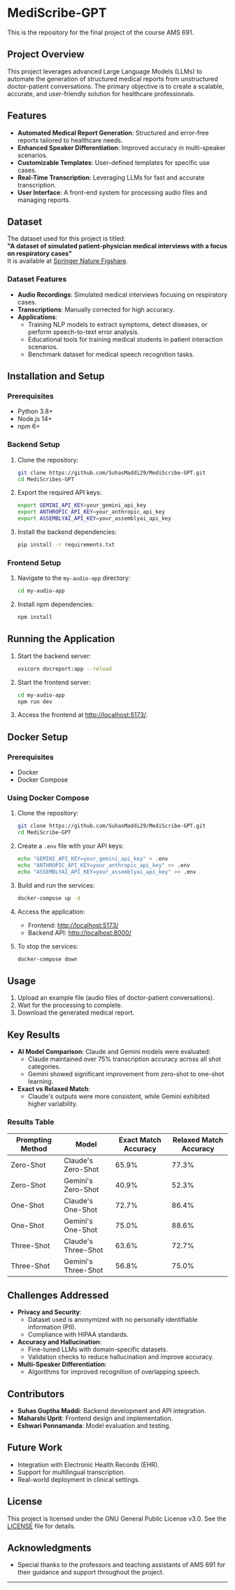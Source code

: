 # MediScribe-GPT

This is the repository for the final project of the course AMS 691.

## Project Overview
This project leverages advanced Large Language Models (LLMs) to automate the generation of structured medical reports from unstructured doctor-patient conversations. The primary objective is to create a scalable, accurate, and user-friendly solution for healthcare professionals.

## Features
- **Automated Medical Report Generation**: Structured and error-free reports tailored to healthcare needs.
- **Enhanced Speaker Differentiation**: Improved accuracy in multi-speaker scenarios.
- **Customizable Templates**: User-defined templates for specific use cases.
- **Real-Time Transcription**: Leveraging LLMs for fast and accurate transcription.
- **User Interface**: A front-end system for processing audio files and managing reports.

## Dataset
The dataset used for this project is titled:  
**"A dataset of simulated patient-physician medical interviews with a focus on respiratory cases"**  
It is available at [Springer Nature Figshare](https://springernature.figshare.com/collections/A_dataset_of_simulated_patient-physician_medical_interviews_with_a_focus_on_respiratory_cases/5545842/1).

### Dataset Features
- **Audio Recordings**: Simulated medical interviews focusing on respiratory cases.
- **Transcriptions**: Manually corrected for high accuracy.
- **Applications**:
  - Training NLP models to extract symptoms, detect diseases, or perform speech-to-text error analysis.
  - Educational tools for training medical students in patient interaction scenarios.
  - Benchmark dataset for medical speech recognition tasks.

## Installation and Setup
### Prerequisites
- Python 3.8+
- Node.js 14+
- npm 6+

### Backend Setup
1. Clone the repository:
    ```bash
    git clone https://github.com/SuhasMaddi29/MediScribe-GPT.git
    cd MediScribes-GPT
    ```
2. Export the required API keys:
    ```bash
    export GEMINI_API_KEY=your_gemini_api_key
    export ANTHROPIC_API_KEY=your_anthropic_api_key
    export ASSEMBLYAI_API_KEY=your_assemblyai_api_key
    ```
3. Install the backend dependencies:
    ```bash
    pip install -r requirements.txt
    ```

### Frontend Setup
1. Navigate to the `my-audio-app` directory:
    ```bash
    cd my-audio-app
    ```
2. Install npm dependencies:
    ```bash
    npm install
    ```

## Running the Application
1. Start the backend server:
    ```bash
    uvicorn docreport:app --reload
    ```
2. Start the frontend server:
    ```bash
    cd my-audio-app
    npm run dev
    ```
3. Access the frontend at [http://localhost:5173/](http://localhost:5173/).

## Docker Setup

### Prerequisites
- Docker
- Docker Compose

### Using Docker Compose
1. Clone the repository:
    ```bash
    git clone https://github.com/SuhasMaddi29/MediScribe-GPT.git
    cd MediScribe-GPT
    ```

2. Create a `.env` file with your API keys:
    ```bash
    echo "GEMINI_API_KEY=your_gemini_api_key" > .env
    echo "ANTHROPIC_API_KEY=your_anthropic_api_key" >> .env
    echo "ASSEMBLYAI_API_KEY=your_assemblyai_api_key" >> .env
    ```

3. Build and run the services:
    ```bash
    docker-compose up -d
    ```

4. Access the application:
   - Frontend: [http://localhost:5173/](http://localhost:5173/)
   - Backend API: [http://localhost:8000/](http://localhost:8000/)

5. To stop the services:
    ```bash
    docker-compose down
    ```

## Usage
1. Upload an example file (audio files of doctor-patient conversations).
2. Wait for the processing to complete.
3. Download the generated medical report.

## Key Results
- **AI Model Comparison**: Claude and Gemini models were evaluated:
    - Claude maintained over 75% transcription accuracy across all shot categories.
    - Gemini showed significant improvement from zero-shot to one-shot learning.
- **Exact vs Relaxed Match**:
    - Claude's outputs were more consistent, while Gemini exhibited higher variability.

### Results Table
| Prompting Method | Model                | Exact Match Accuracy | Relaxed Match Accuracy |
|-------------------|----------------------|-----------------------|-------------------------|
| Zero-Shot         | Claude's Zero-Shot  | 65.9%                | 77.3%                  |
| Zero-Shot         | Gemini's Zero-Shot  | 40.9%                | 52.3%                  |
| One-Shot          | Claude's One-Shot   | 72.7%                | 86.4%                  |
| One-Shot          | Gemini's One-Shot   | 75.0%                | 88.6%                  |
| Three-Shot        | Claude's Three-Shot | 63.6%                | 72.7%                  |
| Three-Shot        | Gemini's Three-Shot | 56.8%                | 75.0%                  |

## Challenges Addressed
- **Privacy and Security**:
    - Dataset used is anonymized with no personally identifiable information (PII).
    - Compliance with HIPAA standards.
- **Accuracy and Hallucination**:
    - Fine-tuned LLMs with domain-specific datasets.
    - Validation checks to reduce hallucination and improve accuracy.
- **Multi-Speaker Differentiation**:
    - Algorithms for improved recognition of overlapping speech.

## Contributors
- **Suhas Guptha Maddi**: Backend development and API integration.
- **Maharshi Uprit**: Frontend design and implementation.
- **Eshwari Ponnamanda**: Model evaluation and testing.

## Future Work
- Integration with Electronic Health Records (EHR).
- Support for multilingual transcription.
- Real-world deployment in clinical settings.

## License
This project is licensed under the GNU General Public License v3.0. See the [LICENSE](LICENSE) file for details.

## Acknowledgments
- Special thanks to the professors and teaching assistants of AMS 691 for their guidance and support throughout the project.

---
